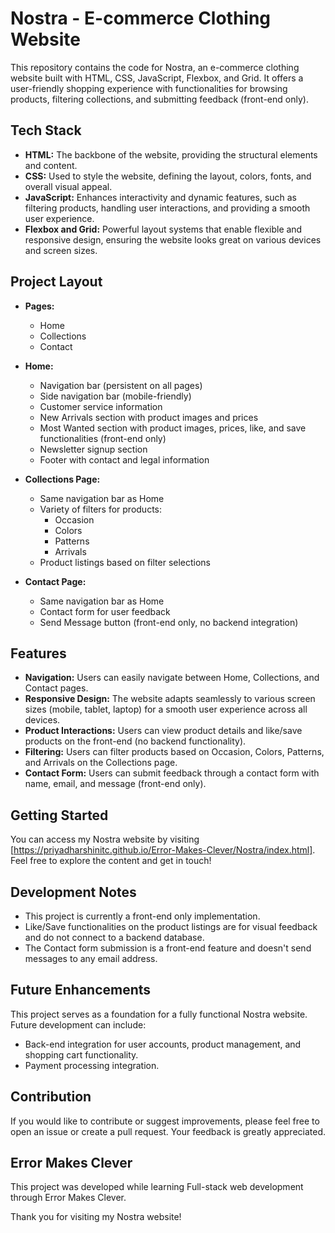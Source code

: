 # Nostra - E-commerce Clothing Website

This repository contains the code for Nostra, an e-commerce clothing website built with HTML, CSS, JavaScript, Flexbox, and Grid. It offers a user-friendly shopping experience with functionalities for browsing products, filtering collections, and submitting feedback (front-end only).

## Tech Stack

* **HTML:** The backbone of the website, providing the structural elements and content.
* **CSS:** Used to style the website, defining the layout, colors, fonts, and overall visual appeal.
* **JavaScript:** Enhances interactivity and dynamic features, such as filtering products, handling user interactions, and providing a smooth user experience.
* **Flexbox and Grid:** Powerful layout systems that enable flexible and responsive design, ensuring the website looks great on various devices and screen sizes.

## Project Layout

* **Pages:**
  * Home
  * Collections
  * Contact

* **Home:**
  * Navigation bar (persistent on all pages)
  * Side navigation bar (mobile-friendly)
  * Customer service information
  * New Arrivals section with product images and prices
  * Most Wanted section with product images, prices, like, and save functionalities (front-end only)
  * Newsletter signup section
  * Footer with contact and legal information

* **Collections Page:**
  * Same navigation bar as Home
  * Variety of filters for products:
    * Occasion
    * Colors
    * Patterns
    * Arrivals
  * Product listings based on filter selections
 
* **Contact Page:**
  * Same navigation bar as Home
  * Contact form for user feedback
  * Send Message button (front-end only, no backend integration)
    
## Features

* **Navigation:** Users can easily navigate between Home, Collections, and Contact pages.
* **Responsive Design:** The website adapts seamlessly to various screen sizes (mobile, tablet, laptop) for a smooth user experience across all devices.
* **Product Interactions:**  Users can view product details and like/save products on the front-end (no backend functionality).
* **Filtering:** Users can filter products based on Occasion, Colors, Patterns, and Arrivals on the Collections page.
* **Contact Form:** Users can submit feedback through a contact form with name, email, and message (front-end only).

## Getting Started

You can access my Nostra website by visiting [https://priyadharshinitc.github.io/Error-Makes-Clever/Nostra/index.html]. Feel free to explore the content and get in touch!

## Development Notes

* This project is currently a front-end only implementation.
* Like/Save functionalities on the product listings are for visual feedback and do not connect to a backend database.
* The Contact form submission is a front-end feature and doesn't send messages to any email address.

## Future Enhancements

This project serves as a foundation for a fully functional Nostra website.  Future development can include:
* Back-end integration for user accounts, product management, and shopping cart functionality.
* Payment processing integration.

## Contribution

If you would like to contribute or suggest improvements, please feel free to open an issue or create a pull request. Your feedback is greatly appreciated.
  
## Error Makes Clever

This project was developed while learning Full-stack web development through Error Makes Clever.

Thank you for visiting my Nostra website!
